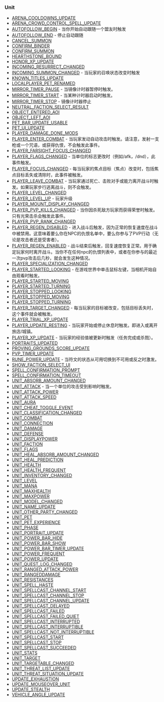 ### Unit

* [ARENA\_COOLDOWNS\_UPDATE](https://wow.gamepedia.com/ARENA_COOLDOWNS_UPDATE)
* [ARENA\_CROWD\_CONTROL\_SPELL\_UPDATE](https://wow.gamepedia.com/ARENA_CROWD_CONTROL_SPELL_UPDATE)
* [AUTOFOLLOW\_BEGIN](https://wow.gamepedia.com/AUTOFOLLOW_BEGIN) - 当你开始自动跟随一个盟友时触发
* [AUTOFOLLOW\_END](https://wow.gamepedia.com/AUTOFOLLOW_END) - 停止自动跟随
* [CANCEL\_SUMMON](https://wow.gamepedia.com/CANCEL_SUMMON)
* [CONFIRM\_BINDER](https://wow.gamepedia.com/CONFIRM_BINDER)
* [CONFIRM\_SUMMON](https://wow.gamepedia.com/CONFIRM_SUMMON)
* [HEARTHSTONE\_BOUND](https://wow.gamepedia.com/HEARTHSTONE_BOUND)
* [HONOR\_XP\_UPDATE](https://wow.gamepedia.com/HONOR_XP_UPDATE)
* [INCOMING\_RESURRECT\_CHANGED](https://wow.gamepedia.com/INCOMING_RESURRECT_CHANGED)
* [INCOMING\_SUMMON\_CHANGED](https://wow.gamepedia.com/INCOMING_SUMMON_CHANGED) - 当玩家的召唤状态改变时触发
* [KNOWN\_TITLES\_UPDATE](https://wow.gamepedia.com/KNOWN_TITLES_UPDATE)
* [LOCALPLAYER\_PET\_RENAMED](https://wow.gamepedia.com/LOCALPLAYER_PET_RENAMED)
* [MIRROR\_TIMER\_PAUSE](https://wow.gamepedia.com/MIRROR_TIMER_PAUSE) - 当镜像计时器暂停时触发。
* [MIRROR\_TIMER\_START](https://wow.gamepedia.com/MIRROR_TIMER_START) - 当某种计时器启动时触发。
* [MIRROR\_TIMER\_STOP](https://wow.gamepedia.com/MIRROR_TIMER_STOP) - 镜像计时器停止
* [NEUTRAL\_FACTION\_SELECT\_RESULT](https://wow.gamepedia.com/NEUTRAL_FACTION_SELECT_RESULT)
* [OBJECT\_ENTERED\_AOI](https://wow.gamepedia.com/OBJECT_ENTERED_AOI)
* [OBJECT\_LEFT\_AOI](https://wow.gamepedia.com/OBJECT_LEFT_AOI)
* [PET\_BAR\_UPDATE\_USABLE](https://wow.gamepedia.com/PET_BAR_UPDATE_USABLE)
* [PET\_UI\_UPDATE](https://wow.gamepedia.com/PET_UI_UPDATE)
* [PLAYER\_DAMAGE\_DONE\_MODS](https://wow.gamepedia.com/PLAYER_DAMAGE_DONE_MODS)
* [PLAYER\_ENTER\_COMBAT](https://wow.gamepedia.com/PLAYER_ENTER_COMBAT) - 当玩家发动自动攻击时触发。请注意，发射一支枪或一个咒语，或获得仇恨，不会触发此事件。
* [PLAYER\_FARSIGHT\_FOCUS\_CHANGED](https://wow.gamepedia.com/PLAYER_FARSIGHT_FOCUS_CHANGED)
* [PLAYER\_FLAGS\_CHANGED](https://wow.gamepedia.com/PLAYER_FLAGS_CHANGED) - 当单位的标志更改时（例如/afk，/dnd），此事件触发。
* [PLAYER\_FOCUS\_CHANGED](https://wow.gamepedia.com/PLAYER_FOCUS_CHANGED) - 每当玩家的焦点目标（焦点）改变时，包括焦点目标丢失或清除时，此事件被触发。
* [PLAYER\_LEAVE\_COMBAT](https://wow.gamepedia.com/PLAYER_LEAVE_COMBAT) - 当玩家通过死亡、击败对手或能力离开战斗时触发。如果玩家步行逃离战斗，则不会触发。
* [PLAYER\_LEVEL\_CHANGED](https://wow.gamepedia.com/PLAYER_LEVEL_CHANGED)
* [PLAYER\_LEVEL\_UP](https://wow.gamepedia.com/PLAYER_LEVEL_UP) - 玩家升级
* [PLAYER\_MOUNT\_DISPLAY\_CHANGED](https://wow.gamepedia.com/PLAYER_MOUNT_DISPLAY_CHANGED)
* [PLAYER\_PVP\_KILLS\_CHANGED](https://wow.gamepedia.com/PLAYER_PVP_KILLS_CHANGED) - 当你因杀死敌方玩家而获得荣誉时触发。只有光荣击杀会触发此事件。
* [PLAYER\_PVP\_RANK\_CHANGED](https://wow.gamepedia.com/PLAYER_PVP_RANK_CHANGED)
* [PLAYER\_REGEN\_DISABLED](https://wow.gamepedia.com/PLAYER_REGEN_DISABLED) - 进入战斗后触发，因为正常的恢复速度在战斗中被禁用。这意味着要么你在NPC的仇恨名单中，要么你参与了PVP行动（无论是攻击者还是受害者）。
* [PLAYER\_REGEN\_ENABLED](https://wow.gamepedia.com/PLAYER_REGEN_ENABLED) - 战斗结束后触发，回复速度恢复正常。用于确定玩家何时离开战斗。当你不在任何npc的仇恨列表中，或者在你参与的最近一次pvp攻击后几秒，就会发生这种情况。
* [PLAYER\_SPECIALIZATION\_CHANGED](https://wow.gamepedia.com/PLAYER_SPECIALIZATION_CHANGED)
* [PLAYER\_STARTED\_LOOKING](https://wow.gamepedia.com/PLAYER_STARTED_LOOKING) - 在游戏世界中单击鼠标左键，当相机开始自由观看时触发。
* [PLAYER\_STARTED\_MOVING](https://wow.gamepedia.com/PLAYER_STARTED_MOVING)
* [PLAYER\_STARTED\_TURNING](https://wow.gamepedia.com/PLAYER_STARTED_TURNING)
* [PLAYER\_STOPPED\_LOOKING](https://wow.gamepedia.com/PLAYER_STOPPED_LOOKING)
* [PLAYER\_STOPPED\_MOVING](https://wow.gamepedia.com/PLAYER_STOPPED_MOVING)
* [PLAYER\_STOPPED\_TURNING](https://wow.gamepedia.com/PLAYER_STOPPED_TURNING)
* [PLAYER\_TARGET\_CHANGED](https://wow.gamepedia.com/PLAYER_TARGET_CHANGED) - 每当玩家的目标被改变，包括目标丢失时，这个事件就会被触发。
* [PLAYER\_TRIAL\_XP\_UPDATE](https://wow.gamepedia.com/PLAYER_TRIAL_XP_UPDATE)
* [PLAYER\_UPDATE\_RESTING](https://wow.gamepedia.com/PLAYER_UPDATE_RESTING) - 当玩家开始或停止休息时触发。即进入或离开旅店/城镇。
* [PLAYER\_XP\_UPDATE](https://wow.gamepedia.com/PLAYER_XP_UPDATE) - 当玩家的经验值被更新时触发（任务完成或杀戮）。
* [PORTRAITS\_UPDATED](https://wow.gamepedia.com/PORTRAITS_UPDATED) 
* [PROVING\_GROUNDS\_SCORE\_UPDATE](https://wow.gamepedia.com/PROVING_GROUNDS_SCORE_UPDATE)
* [PVP\_TIMER\_UPDATE](https://wow.gamepedia.com/PVP_TIMER_UPDATE)
* [RUNE\_POWER\_UPDATE](https://wow.gamepedia.com/RUNE_POWER_UPDATE) - 当符文的状态从可用切换到不可用或反之时激发。
* [SHOW\_FACTION\_SELECT\_UI](https://wow.gamepedia.com/SHOW_FACTION_SELECT_UI)
* [SPELL\_CONFIRMATION\_PROMPT](https://wow.gamepedia.com/SPELL_CONFIRMATION_PROMPT)
* [SPELL\_CONFIRMATION\_TIMEOUT](https://wow.gamepedia.com/SPELL_CONFIRMATION_TIMEOUT)
* [UNIT\_ABSORB\_AMOUNT\_CHANGED](https://wow.gamepedia.com/UNIT_ABSORB_AMOUNT_CHANGED)
* [UNIT\_ATTACK](https://wow.gamepedia.com/UNIT_ATTACK) - 当一个单位的攻击受到影响时触发。
* [UNIT\_ATTACK\_POWER](https://wow.gamepedia.com/UNIT_ATTACK_POWER)
* [UNIT\_ATTACK\_SPEED](https://wow.gamepedia.com/UNIT_ATTACK_SPEED)
* [UNIT\_AURA](https://wow.gamepedia.com/UNIT_AURA)
* [UNIT\_CHEAT\_TOGGLE\_EVENT](https://wow.gamepedia.com/UNIT_CHEAT_TOGGLE_EVENT)
* [UNIT\_CLASSIFICATION\_CHANGED](https://wow.gamepedia.com/UNIT_CLASSIFICATION_CHANGED)
* [UNIT\_COMBAT](https://wow.gamepedia.com/UNIT_COMBAT)
* [UNIT\_CONNECTION](https://wow.gamepedia.com/UNIT_CONNECTION)
* [UNIT\_DAMAGE](https://wow.gamepedia.com/UNIT_DAMAGE)
* [UNIT\_DEFENSE](https://wow.gamepedia.com/UNIT_DEFENSE)
* [UNIT\_DISPLAYPOWER](https://wow.gamepedia.com/UNIT_DISPLAYPOWER)
* [UNIT\_FACTION](https://wow.gamepedia.com/UNIT_FACTION)
* [UNIT\_FLAGS](https://wow.gamepedia.com/UNIT_FLAGS)
* [UNIT\_HEAL\_ABSORB\_AMOUNT\_CHANGED](https://wow.gamepedia.com/UNIT_HEAL_ABSORB_AMOUNT_CHANGED)
* [UNIT\_HEAL\_PREDICTION](https://wow.gamepedia.com/UNIT_HEAL_PREDICTION)
* [UNIT\_HEALTH](https://wow.gamepedia.com/UNIT_HEALTH)
* [UNIT\_HEALTH\_FREQUENT](https://wow.gamepedia.com/UNIT_HEALTH_FREQUENT)
* [UNIT\_INVENTORY\_CHANGED](https://wow.gamepedia.com/UNIT_INVENTORY_CHANGED)
* [UNIT\_LEVEL](https://wow.gamepedia.com/UNIT_LEVEL)
* [UNIT\_MANA](https://wow.gamepedia.com/UNIT_MANA)
* [UNIT\_MAXHEALTH](https://wow.gamepedia.com/UNIT_MAXHEALTH)
* [UNIT\_MAXPOWER](https://wow.gamepedia.com/UNIT_MAXPOWER)
* [UNIT\_MODEL\_CHANGED](https://wow.gamepedia.com/UNIT_MODEL_CHANGED)
* [UNIT\_NAME\_UPDATE](https://wow.gamepedia.com/UNIT_NAME_UPDATE)
* [UNIT\_OTHER\_PARTY\_CHANGED](https://wow.gamepedia.com/UNIT_OTHER_PARTY_CHANGED)
* [UNIT\_PET](https://wow.gamepedia.com/UNIT_PET)
* [UNIT\_PET\_EXPERIENCE](https://wow.gamepedia.com/UNIT_PET_EXPERIENCE)
* [UNIT\_PHASE](https://wow.gamepedia.com/UNIT_PHASE)
* [UNIT\_PORTRAIT\_UPDATE](https://wow.gamepedia.com/UNIT_PORTRAIT_UPDATE)
* [UNIT\_POWER\_BAR\_HIDE](https://wow.gamepedia.com/UNIT_POWER_BAR_HIDE)
* [UNIT\_POWER\_BAR\_SHOW](https://wow.gamepedia.com/UNIT_POWER_BAR_SHOW)
* [UNIT\_POWER\_BAR\_TIMER\_UPDATE](https://wow.gamepedia.com/UNIT_POWER_BAR_TIMER_UPDATE)
* [UNIT\_POWER\_FREQUENT](https://wow.gamepedia.com/UNIT_POWER_FREQUENT)
* [UNIT\_POWER\_UPDATE](https://wow.gamepedia.com/UNIT_POWER_UPDATE)
* [UNIT\_QUEST\_LOG\_CHANGED](https://wow.gamepedia.com/UNIT_QUEST_LOG_CHANGED)
* [UNIT\_RANGED\_ATTACK\_POWER](https://wow.gamepedia.com/UNIT_RANGED_ATTACK_POWER)
* [UNIT\_RANGEDDAMAGE](https://wow.gamepedia.com/UNIT_RANGEDDAMAGE)
* [UNIT\_RESISTANCES](https://wow.gamepedia.com/UNIT_RESISTANCES)
* [UNIT\_SPELL\_HASTE](https://wow.gamepedia.com/UNIT_SPELL_HASTE)
* [UNIT\_SPELLCAST\_CHANNEL\_START](https://wow.gamepedia.com/UNIT_SPELLCAST_CHANNEL_START)
* [UNIT\_SPELLCAST\_CHANNEL\_STOP](https://wow.gamepedia.com/UNIT_SPELLCAST_CHANNEL_STOP)
* [UNIT\_SPELLCAST\_CHANNEL\_UPDATE](https://wow.gamepedia.com/UNIT_SPELLCAST_CHANNEL_UPDATE)
* [UNIT\_SPELLCAST\_DELAYED](https://wow.gamepedia.com/UNIT_SPELLCAST_DELAYED)
* [UNIT\_SPELLCAST\_FAILED](https://wow.gamepedia.com/UNIT_SPELLCAST_FAILED)
* [UNIT\_SPELLCAST\_FAILED\_QUIET](https://wow.gamepedia.com/UNIT_SPELLCAST_FAILED_QUIET)
* [UNIT\_SPELLCAST\_INTERRUPTED](https://wow.gamepedia.com/UNIT_SPELLCAST_INTERRUPTED)
* [UNIT\_SPELLCAST\_INTERRUPTIBLE](https://wow.gamepedia.com/UNIT_SPELLCAST_INTERRUPTIBLE)
* [UNIT\_SPELLCAST\_NOT\_INTERRUPTIBLE](https://wow.gamepedia.com/UNIT_SPELLCAST_NOT_INTERRUPTIBLE)
* [UNIT\_SPELLCAST\_START](https://wow.gamepedia.com/UNIT_SPELLCAST_START)
* [UNIT\_SPELLCAST\_STOP](https://wow.gamepedia.com/UNIT_SPELLCAST_STOP)
* [UNIT\_SPELLCAST\_SUCCEEDED](https://wow.gamepedia.com/UNIT_SPELLCAST_SUCCEEDED)
* [UNIT\_STATS](https://wow.gamepedia.com/UNIT_STATS)
* [UNIT\_TARGET](https://wow.gamepedia.com/UNIT_TARGET)
* [UNIT\_TARGETABLE\_CHANGED](https://wow.gamepedia.com/UNIT_TARGETABLE_CHANGED)
* [UNIT\_THREAT\_LIST\_UPDATE](https://wow.gamepedia.com/UNIT_THREAT_LIST_UPDATE)
* [UNIT\_THREAT\_SITUATION\_UPDATE](https://wow.gamepedia.com/UNIT_THREAT_SITUATION_UPDATE)
* [UPDATE\_EXHAUSTION](https://wow.gamepedia.com/UPDATE_EXHAUSTION)
* [UPDATE\_MOUSEOVER\_UNIT](https://wow.gamepedia.com/UPDATE_MOUSEOVER_UNIT)
* [UPDATE\_STEALTH](https://wow.gamepedia.com/UPDATE_STEALTH)
* [VEHICLE\_ANGLE\_UPDATE](https://wow.gamepedia.com/VEHICLE_ANGLE_UPDATE)




